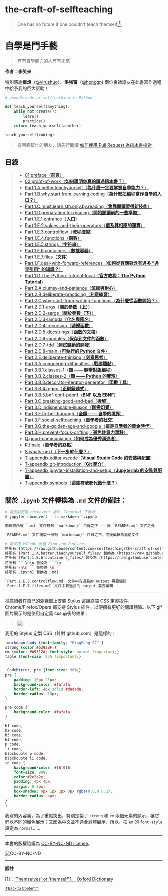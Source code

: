 # the-craft-of-selfteaching

> One has no future if one couldn't teach themself<a href='#fn1' name='fn1b'><sup>[1]</sup></a>.

# 自學是門手藝

> 冇有自學能力的人冇有未來

**作者：李笑來**

特別感謝**霍炬**（[@virushuo](https://github.com/virushuo)）、**洪強甯**（[@hongqn](https://github.com/hongqn)) 兩位良師諍友在此書寫作過程中給予我的巨大幫助！

```python
# pseudo-code of selfteaching in Python

def teach_yourself(anything):
    while not create():
        learn()
        practice()
    return teach_yourself(another)

teach_yourself(coding)
```

> 有興趣幫忙的朋友，請先行閱讀 [如何使用 Pull Request 為這本書校對](02.proof-of-work.md)。

## 目錄

> - [01.preface（**前言**）](01.preface.md)
> - [02.proof-of-work（**如何證明你真的讀過這本書？**）](02.proof-of-work.md)
> - [Part.1.A.better.teachyourself（**為什麼一定要掌握自學能力？**）](Part.1.A.better.teachyourself.md)
> - [Part.1.B.why.start.from.learning.coding（**為什麼把編程當作自學的入口？**）](Part.1.B.why.start.from.learning.coding.md)
> - [Part.1.C.must.learn.sth.only.by.reading（**隻靠閱讀習得新技能**）](Part.1.C.must.learn.sth.only.by.reading.md)
> - [Part.1.D.preparation.for.reading（**開始閱讀前的一些準備**）](Part.1.D.preparation.for.reading.md)
> - [Part.1.E.1.entrance（**入口**）](Part.1.E.1.entrance.md)
> - [Part.1.E.2.values-and-their-operators（**值及其相應的運算**）](Part.1.E.2.values-and-their-operators.md)
> - [Part.1.E.3.controlflow（**流程控製**）](Part.1.E.3.controlflow.md)
> - [Part.1.E.4.functions（**函數**）](Part.1.E.4.functions.md)
> - [Part.1.E.5.strings（**字符串**）](Part.1.E.5.strings.md)
> - [Part.1.E.6.containers（**數據容器**）](Part.1.E.6.containers.md)
> - [Part.1.E.7.files（**文件**）](Part.1.E.7.files.md)
> - [Part.1.F.deal-with-forward-references（**如何從容應對含有過多 “過早引用” 的知識？**）](Part.1.F.deal-with-forward-references.md)
> - [Part.1.G.The-Python-Tutorial-local（**官方教程：The Python Tutorial**）](Part.1.G.The-Python-Tutorial-local.md)
> - [Part.2.A.clumsy-and-patience（**笨拙與耐心**）](Part.2.A.clumsy-and-patience.md)
> - [Part.2.B.deliberate-practicing（**刻意練習**）](Part.2.B.deliberate-practicing.md)
> - [Part.2.C.why-start-from-writing-functions（**為什麼從函數開始？**）](Part.2.C.why-start-from-writing-functions.md)
> - [Part.2.D.1-args（**關於參數（上）**）](Part.2.D.1-args.md)
> - [Part.2.D.2-aargs（**關於參數（下）**）](Part.2.D.2-aargs.md)
> - [Part.2.D.3-lambda（**化名與匿名**）](Part.2.D.3-lambda.md)
> - [Part.2.D.4-recursion（**遞歸函數**）](Part.2.D.4-recursion.md)
> - [Part.2.D.5-docstrings（**函數的文檔**）](Part.2.D.5-docstrings.md)
> - [Part.2.D.6-modules（**保存到文件的函數**）](Part.2.D.6-modules.md)
> - [Part.2.D.7-tdd（**測試驅動的開發**）](Part.2.D.7-tdd.md)
> - [Part.2.D.8-main（**可執行的 Python 文件**）](Part.2.D.8-main.md)
> - [Part.2.E.deliberate-thinking（**刻意思考**）](Part.2.E.deliberate-thinking.md)
> - [Part.3.A.conquering-difficulties（**戰勝難點**）](Part.3.A.conquering-difficulties.md)
> - [Part.3.B.1.classes-1（**類 —— 麵嚮對象編程**）](Part.3.B.1.classes-1.md)
> - [Part.3.B.2.classes-2（**類 —— Python 的實現**）](Part.3.B.2.classes-2.md)
> - [Part.3.B.3.decorator-iterator-generator（**函數工具**）](Part.3.B.3.decorator-iterator-generator.md)
> - [Part.3.B.4.regex（**正則錶達式**）](Part.3.B.4.regex.md)
> - [Part.3.B.5.bnf-ebnf-pebnf（**BNF 以及 EBNF**）](Part.3.B.5.bnf-ebnf-pebnf.md)
> - [Part.3.C.breaking-good-and-bad（**拆解**）](Part.3.C.breaking-good-and-bad.md)
> - [Part.3.D.indispensable-illusion（**剛需幻覺**）](Part.3.D.indispensable-illusion.md)
> - [Part.3.E.to-be-thorough（**全麵 —— 自學的境界**）](Part.3.E.to-be-thorough.md)
> - [Part.3.F.social-selfteaching（**自學者的社交**）](Part.3.F.social-selfteaching.md)
> - [Part.3.G.the-golden-age-and-google（**這是自學者的黃金時代**）](Part.3.G.the-golden-age-and-google.md)
> - [Part.3.H.prevent-focus-drifting（**避免註意力漂移**）](Part.3.H.prevent-focus-drifting.md)
> - [Q.good-communiation（**如何成為優秀溝通者**）](Q.good-communiation.md)
> - [R.finale（**自學者的終點**）](R.finale.md)
> - [S.whats-next（**下一步幹什麼？**）](S.whats-next.md)
> - [T-appendix.editor.vscode（**Visual Studio Code 的安裝與配置**）](T-appendix.editor.vscode.md)
> - [T-appendix.git-introduction（**Git 簡介**）](T-appendix.git-introduction.md)
> - [T-appendix.jupyter-installation-and-setup（**Jupyterlab 的安裝與配置**）](T-appendix.jupyter-installation-and-setup.md)
> - [T-appendix.symbols（**這些符號都代錶什麼？**）](T-appendix.symbols.md)

## 關於 `.ipynb` 文件轉換為 `.md` 文件的備註：

````bash
# 需提前安裝 nbconvert 插件，Terminal 下執行：
$ jupyter nbconvert --to markdown *.ipynb

而後將所有 `.md` 文件移到 `markdown/` 目錄之下 —— 除 `README.md` 文件之外

`README.md` 文件複製一份到 `markdown/` 目錄之下，而後編輯為當前文件

# 需使用 VSCode 批量 Find and Replace:
將所有 (https://raw.githubusercontent.com/selfteaching/the-craft-of-selfteaching/master/images/ 替換為 (https://raw.githubusercontent.com/selfteaching/the-craft-of-selfteaching/master/images/
將所有 (Part.1.A.better.teachyourself_files/ 替換為 (https://raw.githubusercontent.com/selfteaching/the-craft-of-selfteaching/master/images/
將所有 (Part.1.E.6.containers_files/ 替換為 (https://raw.githubusercontent.com/selfteaching/the-craft-of-selfteaching/master/images/
將所有 ```\n\n 替換為 ```\n
將所有	\n\n```	替換為 \n```
將所有 .ipynb) 替換為 .md)

`Part.1.E.3.controlflow.md` 文件中有過長的 output 需要編輯
`Part.1.E.7.files.md` 文件中有過長的 output 需要編輯
````

---

推薦讀者在自己的瀏覽器上安裝 [Stylus](https://github.com/openstyles/stylus) 這類終端 CSS 定製插件，Chrome/Firefox/Opera 都支持 Stylus 插件。以便擁有更好的閱讀體驗。以下 gif 圖片展示的是使用自定義 css 前後的效果：

> ![](https://raw.githubusercontent.com/selfteaching/the-craft-of-selfteaching/master/images/github-markdown-style.gif?raw=true)

我用的 Stylus 定製 CSS（針對 github.com）是這樣的：

```css
.markdown-body {font-family: "PingFang SC";}
strong {color:#6392BF;}
em {color: #A9312A; font-style: normal !important;}
table {font-size: 95% !important;}


.CodeMirror, pre {font-size: 90%;}
pre {
    padding: 10px 25px;
    background-color: #fafafa;
    border-left: 4px solid #dadada;
    border-radius: 10px;
}

pre code {
    background-color: #fafafa;
}

h1 code,
h2 code,
h3 code,
h4 code,
p code,
li code,
blockquote p code,
blockquote li code,
td code {
    background-color: #f6f6f6;
    font-size: 90%;
    color:#2e2e2e;
    padding: 4px 4px;
    margin: 0 8px;
    box-shadow: 0px 1px 2px 0px rgba(0,0,0,0.2);
    border-radius: 4px;
}
}
```

我寫的內容裏，為了重點突出，特別定製了 `strong` 和 `em` 兩個元素的顯示，讓它們以不同的顔色展示；又因為中文並不適合斜體展示，所以，把 `em` 的 `font-style` 設定為 `normal`……

---

本書的版權協議為 [CC-BY-NC-ND license](https://creativecommons.org/licenses/by-nc-nd/3.0/deed.zh)。

![CC-BY-NC-ND](https://raw.githubusercontent.com/selfteaching/the-craft-of-selfteaching/master/images/CC-BY-NC-ND.png?raw=true)

---

**腳註**

<a name='fn1'>[1]</a>：['Themselves' or 'themself'?-- Oxford Dictionary](https://en.oxforddictionaries.com/usage/themselves-or-themself)

<a href='#fn1b'><small>↑Back to Content↑</small></a>
